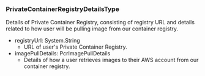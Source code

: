 ### PrivateContainerRegistryDetailsType
Details of Private Container Registry, consisting of registry URL and details related to how user will be pulling image from our container registry.

- registryUrl: System.String
  - URL of user's Private Container Registry.
- imagePullDetails: PcrImagePullDetails
  - Details of how a user retrieves images to their AWS account from our container registry.
